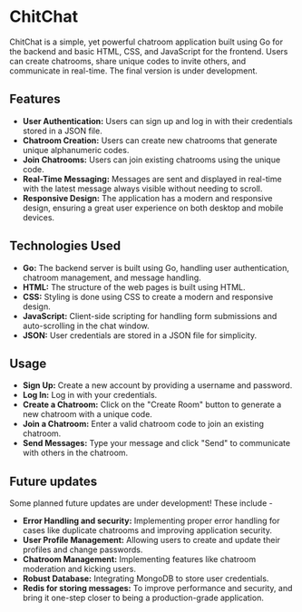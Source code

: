 # ChitChat

ChitChat is a simple, yet powerful chatroom application built using Go for the backend and basic HTML, CSS, and JavaScript for the frontend. Users can create chatrooms, share unique codes to invite others, and communicate in real-time. The final version is under development.

## Features

- **User Authentication:** Users can sign up and log in with their credentials stored in a JSON file.
- **Chatroom Creation:** Users can create new chatrooms that generate unique alphanumeric codes.
- **Join Chatrooms:** Users can join existing chatrooms using the unique code.
- **Real-Time Messaging:** Messages are sent and displayed in real-time with the latest message always visible without needing to scroll.
- **Responsive Design:** The application has a modern and responsive design, ensuring a great user experience on both desktop and mobile devices.

## Technologies Used

- **Go:** The backend server is built using Go, handling user authentication, chatroom management, and message handling.
- **HTML:** The structure of the web pages is built using HTML.
- **CSS:** Styling is done using CSS to create a modern and responsive design.
- **JavaScript:** Client-side scripting for handling form submissions and auto-scrolling in the chat window.
- **JSON:** User credentials are stored in a JSON file for simplicity.

## Usage

- **Sign Up:** Create a new account by providing a username and password.
- **Log In:** Log in with your credentials.
- **Create a Chatroom:** Click on the "Create Room" button to generate a new chatroom with a unique code.
- **Join a Chatroom:** Enter a valid chatroom code to join an existing chatroom.
- **Send Messages:** Type your message and click "Send" to communicate with others in the chatroom.

## Future updates

Some planned future updates are under development! These include -
- **Error Handling and security:** Implementing proper error handling for cases like duplicate chatrooms and improving application security.
- **User Profile Management:** Allowing users to create and update their profiles and change passwords.
- **Chatroom Management:** Implementing features like chatroom moderation and kicking users.
- **Robust Database:** Integrating MongoDB to store user credentials.
- **Redis for storing messages:** To improve performance and security, and bring it one-step closer to being a production-grade application.